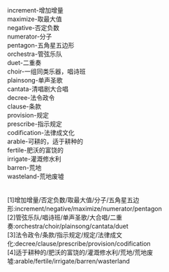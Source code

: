 increment-增加增量<br>
maximize-取最大值<br>
negative-否定负数<br>
numerator-分子<br>
pentagon-五角星五边形<br>
orchestra-管弦乐队<br>
duet-二重奏<br>
choir-一组同类乐器，唱诗班<br>
plainsong-单声圣歌<br>
cantata-清唱剧大合唱<br>
decree-法令政令<br>
clause-条款<br>
provision-规定<br>
prescribe-指示规定<br>
codification-法律成文化<br>
arable-可耕的，适于耕种的<br>
fertile-肥沃的富饶的<br>
irrigate-灌溉修水利<br>
barren-荒地<br>
wasteland-荒地废墟<br>
<br>
<br>
[1]增加增量/否定负数/取最大值/分子/五角星五边形:increment/negative/maximize/numerator/pentagon<br>
[2]管弦乐队/唱诗班/单声圣歌/大合唱/二重奏:orchestra/choir/plainsong/cantata/duet<br>
[3]法令政令/条款/指示规定/规定/法律成文化:decree/clause/prescribe/provision/codification<br>
[4]适于耕种的/肥沃的富饶的/灌溉修水利/荒地/荒地废墟:arable/fertile/irrigate/barren/wasterland<br>
<br>
<br>
